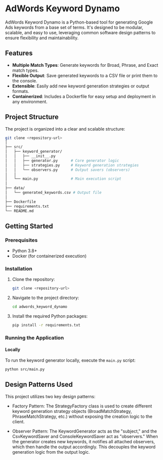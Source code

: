 # AdWords Keyword Dynamo

AdWords Keyword Dynamo is a Python-based tool for generating Google Ads keywords from a base set of terms. It's designed to be modular, scalable, and easy to use, leveraging common software design patterns to ensure flexibility and maintainability.

## Features

* **Multiple Match Types**: Generate keywords for Broad, Phrase, and Exact match types.
* **Flexible Output**: Save generated keywords to a CSV file or print them to the console.
* **Extensible**: Easily add new keyword generation strategies or output formats.
* **Containerized**: Includes a Dockerfile for easy setup and deployment in any environment.

## Project Structure

The project is organized into a clear and scalable structure:

```bash
git clone <repository-url>
│
├── src/
│   ├── keyword_generator/
│   │   ├── __init__.py
│   │   ├── generator.py      # Core generator logic
│   │   ├── strategies.py     # Keyword generation strategies
│   │   └── observers.py      # Output savers (observers)
│   │
│   └── main.py               # Main execution script
│
├── data/
│   └── generated_keywords.csv # Output file
│
├── Dockerfile
├── requirements.txt
└── README.md
```

## Getting Started

### Prerequisites

* Python 3.8+
* Docker (for containerized execution)

### Installation

1.  Clone the repository:
    ```bash
    git clone <repository-url>
    ```
2.  Navigate to the project directory:
    ```bash
    cd adwords_keyword_dynamo
    ```
3.  Install the required Python packages:
    ```bash
    pip install -r requirements.txt
    ```

### Running the Application

#### Locally

To run the keyword generator locally, execute the `main.py` script:

```bash
python src/main.py
```

## Design Patterns Used
This project utilizes two key design patterns:

- Factory Pattern: The StrategyFactory class is used to create different keyword generation strategy objects (BroadMatchStrategy, PhraseMatchStrategy, etc.) without exposing the creation logic to the client.

- Observer Pattern: The KeywordGenerator acts as the "subject," and the CsvKeywordSaver and ConsoleKeywordSaver act as "observers." When the generator creates new keywords, it notifies all attached observers, which then handle the output accordingly. This decouples the keyword generation logic from the output logic.
